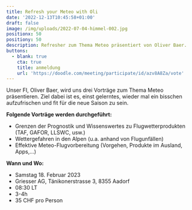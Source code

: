 ```yaml
---
title: Refresh your Meteo with Oli
date: '2022-12-13T10:45:58+01:00'
draft: false
image: /img/uploads/2022-07-04-himmel-002.jpg
positionx: 50
positiony: 50
description: Refresher zum Thema Meteo präsentiert von Oliver Baer.
buttons:
  - blank: true
    cta: true
    title: anmeldung
    url: 'https://doodle.com/meeting/participate/id/azv8A8Za/vote'
---
```

Unser FI, Oliver Baer, wird uns drei Vorträge zum Thema Meteo präsentieren. Ziel dabei ist es, einst gelerntes, wieder mal ein bisschen aufzufrischen und fit für die neue Saison zu sein.

**Folgende Vorträge werden durchgeführt:**

* Grenzen der Prognostik und Wissenswertes zu Flugwetterprodukten (TAF, GAFOR, LLSWC, usw.)
* Wettergefahren in den Alpen (u.a. anhand von Flugunfällen)
* Effektive Meteo-Flugvorbereitung (Vorgehen, Produkte im Ausland, Apps,...)

**Wann und Wo:**

* Samstag 18. Februar 2023
* Griesser AG, Tänikonerstrasse 3, 8355 Aadorf
* 08:30 LT
* 3-4h
* 35 CHF pro Person
